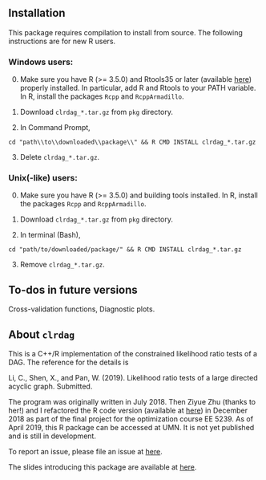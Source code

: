 ## Installation 

This package requires compilation to install from source. The following instructions are for new R users. 

### Windows users: 

0. Make sure you have R (>= 3.5.0) and Rtools35 or later (available [here](https://cran.r-project.org/bin/windows/Rtools/)) properly installed. In particular, add R and Rtools to your PATH variable. In R, install the packages ```Rcpp``` and ```RcppArmadillo```.

1. Download ```clrdag_*.tar.gz``` from ```pkg``` directory.

2. In Command Prompt, 
```
cd "path\\to\\downloaded\\package\\" && R CMD INSTALL clrdag_*.tar.gz
```
3. Delete ```clrdag_*.tar.gz```.

### Unix(-like) users:

0. Make sure you have R (>= 3.5.0) and building tools installed. 
In R, install the packages ```Rcpp``` and ```RcppArmadillo```.

1. Download ```clrdag_*.tar.gz``` from ```pkg``` directory.

2. In terminal (Bash), 
```
cd "path/to/downloaded/package/" && R CMD INSTALL clrdag_*.tar.gz
```
3. Remove ```clrdag_*.tar.gz```.

## To-dos in future versions

Cross-validation functions, Diagnostic plots. 

## About ```clrdag``` 

This is a C++/R implementation of the constrained likelihood ratio tests of a DAG.
The reference for the details is 

Li, C., Shen, X., and Pan, W. (2019). Likelihood ratio tests of a large directed acyclic graph. Submitted. 

The program was originally written in July 2018. Then Ziyue Zhu (thanks to her!) and I refactored the R code version (available at [here](https://github.umn.edu/li000007/clrdag_r/)) in December 2018 as part of the final project for the optimization course EE 5239. As of April 2019, this R package can be accessed at UMN. It is not yet published and is still in development.

To report an issue, please file an issue at [here](https://github.com/chunlinli/clrdag/issues).

The slides introducing this package are available at [here](https://github.umn.edu/li000007/8054).

